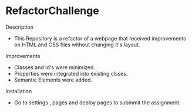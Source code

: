 # RefactorChallenge

Description
* This Repository is a refactor of a webpage that received improvements on HTML and CSS files without changing it's layout.

Improvements
* Classes and Id's were minimized.
* Properties were integrated into existing clsses.
* Semantic Elements were added.

Installation
* Go to settings , pages and deploy pages to submmit the assignment.
